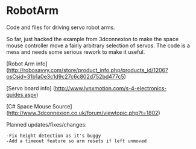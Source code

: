 RobotArm
========

Code and files for driving servo robot arms.

So far, just hacked the example from 3dconnexion to make the space mouse controller move a fairly arbitrary selection of servos.  The code is a mess and needs some serious rework to make it useful.


[Robot Arm info] (http://robosavvy.com/store/product_info.php/products_id/1206?osCsid=31b1a0e3c1d9c27c6c802d752bd477c5)

[Servo board info] (http://www.lynxmotion.com/s-4-electronics-guides.aspx)

[C# Space Mouse Source] (http://www.3dconnexion.co.uk/forum/viewtopic.php?t=1802)


Planned updates/fixes/changes:

    -Fix height detection as it's buggy
    -Add a timeout feature so arm resets if left unmoved
